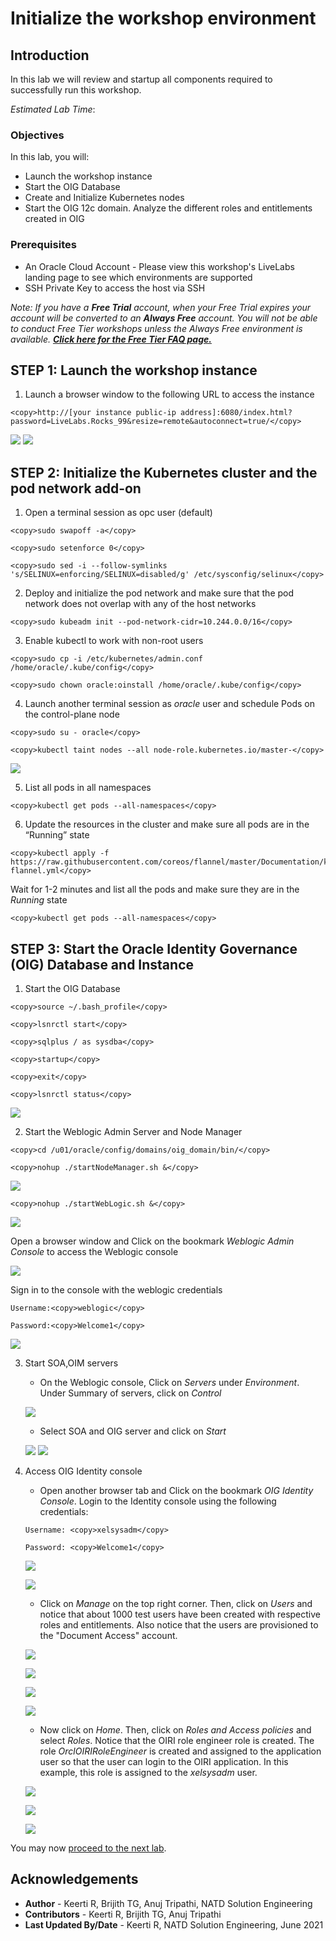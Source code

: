 # Initialize the workshop environment

## Introduction

In this lab we will review and startup all components required to successfully run this workshop.

*Estimated Lab Time*:

### Objectives

In this lab, you will:
* Launch the workshop instance
* Start the OIG Database
* Create and Initialize Kubernetes nodes
* Start the OIG 12c domain. Analyze the different roles and entitlements created in OIG

### Prerequisites

* An Oracle Cloud Account - Please view this workshop's LiveLabs landing page to see which environments are supported
* SSH Private Key to access the host via SSH

*Note: If you have a **Free Trial** account, when your Free Trial expires your account will be converted to an **Always Free** account. You will not be able to conduct Free Tier workshops unless the Always Free environment is available. **[Click here for the Free Tier FAQ page.](https://www.oracle.com/cloud/free/faq.html)***


## **STEP 1:** Launch the workshop instance

1. Launch a browser window to the following URL to access the instance

  ```
  <copy>http://[your instance public-ip address]:6080/index.html?password=LiveLabs.Rocks_99&resize=remote&autoconnect=true/</copy>
  ```
  ![](images/1-no-vnc.png)
  ![](images/2-no-vnc.png)

## **STEP 2:** Initialize the Kubernetes cluster and the pod network add-on

1. Open a terminal session as opc user (default)

  ```
  <copy>sudo swapoff -a</copy>
  ```
  ```
  <copy>sudo setenforce 0</copy>
  ```
  ```
  <copy>sudo sed -i --follow-symlinks 's/SELINUX=enforcing/SELINUX=disabled/g' /etc/sysconfig/selinux</copy>
  ```

2. Deploy and initialize the pod network and make sure that the pod network does not overlap with any of the host networks

  ```
  <copy>sudo kubeadm init --pod-network-cidr=10.244.0.0/16</copy>
  ```

3. Enable kubectl to work with non-root users

  ```
  <copy>sudo cp -i /etc/kubernetes/admin.conf /home/oracle/.kube/config</copy>
  ```
  ```
  <copy>sudo chown oracle:oinstall /home/oracle/.kube/config</copy>
  ```

4. Launch another terminal session as *oracle* user and schedule Pods on the control-plane node

  ```
  <copy>sudo su - oracle</copy>
  ```
  ```
  <copy>kubectl taint nodes --all node-role.kubernetes.io/master-</copy>
  ```

  ![](images/3-pods.png)

5. List all pods in all namespaces

  ```
  <copy>kubectl get pods --all-namespaces</copy>
  ```

6. Update the resources in the cluster and make sure all pods are in the “Running” state

  ```
  <copy>kubectl apply -f https://raw.githubusercontent.com/coreos/flannel/master/Documentation/kube-flannel.yml</copy>
  ```
  Wait for 1-2 minutes and list all the pods and make sure they are in the *Running* state

  ```
  <copy>kubectl get pods --all-namespaces</copy>
  ```

## **STEP 3:** Start the Oracle Identity Governance (OIG) Database and Instance

1. Start the OIG Database

  ```
  <copy>source ~/.bash_profile</copy>
  ```
  ```
  <copy>lsnrctl start</copy>
  ```
  ```
  <copy>sqlplus / as sysdba</copy>
  ```
  ```
  <copy>startup</copy>
  ```
  ```
  <copy>exit</copy>
  ```
  ```
  <copy>lsnrctl status</copy>
  ```

  ![](images/4-db-start.png)

2. Start the Weblogic Admin Server and Node Manager

  ```
  <copy>cd /u01/oracle/config/domains/oig_domain/bin/</copy>
  ```
  ```
  <copy>nohup ./startNodeManager.sh &</copy>
  ```

  ![](images/5-node-manager.png)

  ```
  <copy>nohup ./startWebLogic.sh &</copy>
  ```

  ![](images/6-weblogic.png)

  Open a browser window and Click on the bookmark *Weblogic Admin Console* to access the Weblogic console

  ![](images/7-weblogic-console.png)

  Sign in to the console with the weblogic credentials

  ```
  Username:<copy>weblogic</copy>
  ```
  ```
  Password:<copy>Welcome1</copy>
  ```

  ![](images/8-weblogic-login.png)

3. Start SOA,OIM servers
    - On the Weblogic console, Click on *Servers* under *Environment*. Under Summary of servers, click on *Control*

    ![](images/9-servers.png)

    - Select SOA and OIG server and click on *Start*

    ![](images/10-servers.png)
    ![](images/11-servers.png)


4. Access OIG Identity console

    - Open another browser tab and Click on the bookmark *OIG Identity Console*. Login to the Identity console using the following credentials:

    ```
    Username: <copy>xelsysadm</copy>
    ```
    ```
    Password: <copy>Welcome1</copy>
    ```

    ![](images/12-oig.png)

    ![](images/13-oig.png)

    - Click on *Manage* on the top right corner. Then, click on *Users* and notice that about 1000 test users have been created with respective roles and entitlements. Also notice that the users are provisioned to the "Document Access" account.

    ![](images/14-oig.png)

    ![](images/15-oig.png)

    ![](images/16-oig.png)

    ![](images/17-oig.png)


    - Now click on *Home*. Then, click on *Roles and Access policies* and select *Roles*. Notice that the OIRI role engineer role is created. The role *OrclOIRIRoleEngineer* is created and assigned to the application user so that the user can login to the OIRI application. In this example, this role is assigned to the *xelsysadm* user.

    ![](images/18-oig.png)

    ![](images/19-oig.png)

    ![](images/20-oig.png)

You may now [proceed to the next lab](#next).

## Acknowledgements
* **Author** - Keerti R, Brijith TG, Anuj Tripathi, NATD Solution Engineering
* **Contributors** -  Keerti R, Brijith TG, Anuj Tripathi
* **Last Updated By/Date** - Keerti R, NATD Solution Engineering, June 2021
